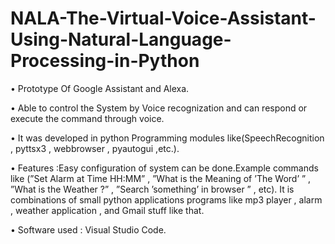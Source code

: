 # NALA-The-Virtual-Voice-Assistant-Using-Natural-Language-Processing-in-Python

• Prototype Of Google Assistant and Alexa.


• Able to control the System by Voice recognization and can respond or execute the
command through voice.


• It was developed in python Programming modules like(SpeechRecognition , pyttsx3 ,
webbrowser , pyautogui ,etc.).

• Features :Easy configuration of system can be done.Example commands like (”Set
Alarm at Time HH:MM” , ”What is the Meaning of ’The Word’ ” , ”What is the Weather
?” , ”Search ’something’ in browser ” , etc).
It is combinations of small python applications programs like mp3 player , alarm , weather application , and Gmail stuff like that.


• Software used : Visual Studio Code.
